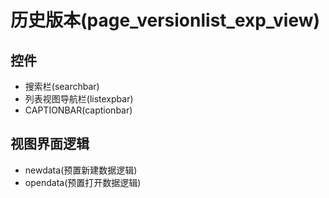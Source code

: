 # 历史版本(page_versionlist_exp_view)  <!-- {docsify-ignore-all} -->






## 控件
  * 搜索栏(searchbar)
  * 列表视图导航栏(listexpbar)
  * CAPTIONBAR(captionbar)

## 视图界面逻辑
  * newdata(预置新建数据逻辑)
  * opendata(预置打开数据逻辑)


<script>
 const { createApp } = Vue
  createApp({
    data() {
      return {
        message: '!'
      }
    }
  }).use(ElementPlus).mount('#app')
</script>